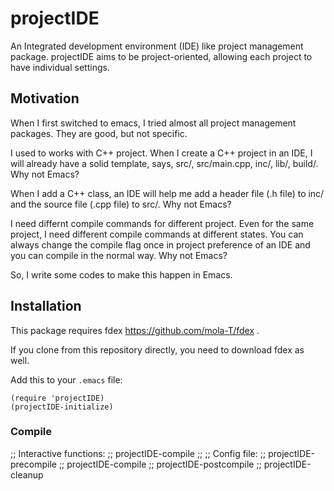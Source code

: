 # projectIDE

An Integrated development environment (IDE) like project management package. projectIDE aims to be project-oriented, allowing each project to have individual settings.


## Motivation

When I first switched to emacs, I tried almost all project management packages. They are good, but not specific.

I used to works with C++ project. When I create a C++ project in an IDE, I will already have a solid template, says, src/, src/main.cpp, inc/, lib/, build/. Why not Emacs?

When I add a C++ class, an IDE will help me add a header file (.h file) to inc/ and the source file (.cpp file) to src/. Why not Emacs? 

I need differnt compile commands for different project. Even for the same project, I need different compile commands at different states. You can always change the compile flag once in project preference of an IDE and you can compile in the normal way. Why not Emacs?

So, I write some codes to make this happen in Emacs.


## Installation

This package requires fdex https://github.com/mola-T/fdex .

If you clone from this repository directly, you need to download fdex as well.

Add this to your `.emacs` file:

``` emacs-lisp
(require 'projectIDE)
(projectIDE-initialize)
```


### Compile

;; Interactive functions:
;; projectIDE-compile
;;
;; Config file:
;; projectIDE-precompile
;; projectIDE-compile
;; projectIDE-postcompile
;; projectIDE-cleanup
